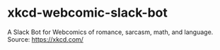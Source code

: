 # xkcd-webcomic-slack-bot
A Slack Bot for Webcomics of romance, sarcasm, math, and language. Source: https://xkcd.com/
